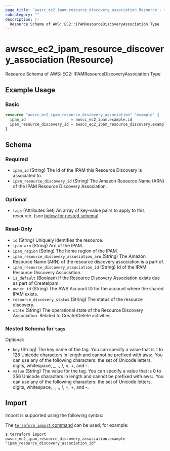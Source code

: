 ```yaml
---
page_title: "awscc_ec2_ipam_resource_discovery_association Resource - terraform-provider-awscc"
subcategory: ""
description: |-
  Resource Schema of AWS::EC2::IPAMResourceDiscoveryAssociation Type
---
```


# awscc_ec2_ipam_resource_discovery_association (Resource)

Resource Schema of AWS::EC2::IPAMResourceDiscoveryAssociation Type

## Example Usage

### Basic

```terraform
resource "awscc_ec2_ipam_resource_discovery_association" "example" {
  ipam_id                    = awscc_ec2_ipam.example.id
  ipam_resource_discovery_id = awscc_ec2_ipam_resource_discovery.example.id
}
```

<!-- schema generated by tfplugindocs -->
## Schema

### Required

- `ipam_id` (String) The Id of the IPAM this Resource Discovery is associated to.
- `ipam_resource_discovery_id` (String) The Amazon Resource Name (ARN) of the IPAM Resource Discovery Association.

### Optional

- `tags` (Attributes Set) An array of key-value pairs to apply to this resource. (see [below for nested schema](#nestedatt--tags))

### Read-Only

- `id` (String) Uniquely identifies the resource.
- `ipam_arn` (String) Arn of the IPAM.
- `ipam_region` (String) The home region of the IPAM.
- `ipam_resource_discovery_association_arn` (String) The Amazon Resource Name (ARN) of the resource discovery association is a part of.
- `ipam_resource_discovery_association_id` (String) Id of the IPAM Resource Discovery Association.
- `is_default` (Boolean) If the Resource Discovery Association exists due as part of CreateIpam.
- `owner_id` (String) The AWS Account ID for the account where the shared IPAM exists.
- `resource_discovery_status` (String) The status of the resource discovery.
- `state` (String) The operational state of the Resource Discovery Association. Related to Create/Delete activities.

<a id="nestedatt--tags"></a>
### Nested Schema for `tags`

Optional:

- `key` (String) The key name of the tag. You can specify a value that is 1 to 128 Unicode characters in length and cannot be prefixed with aws:. You can use any of the following characters: the set of Unicode letters, digits, whitespace, _, ., /, =, +, and -.
- `value` (String) The value for the tag. You can specify a value that is 0 to 256 Unicode characters in length and cannot be prefixed with aws:. You can use any of the following characters: the set of Unicode letters, digits, whitespace, _, ., /, =, +, and -.

## Import

Import is supported using the following syntax:

The [`terraform import` command](https://developer.hashicorp.com/terraform/cli/commands/import) can be used, for example:

```shell
$ terraform import awscc_ec2_ipam_resource_discovery_association.example "ipam_resource_discovery_association_id"
```